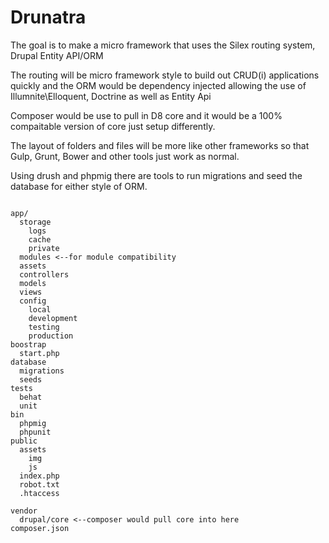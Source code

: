 # Drunatra 

The goal is to make a micro framework that uses the Silex routing system, Drupal Entity API/ORM 


The routing will be micro framework style to build out CRUD(i) applications quickly and the ORM would be dependency injected allowing the use of Illumnite\Elloquent, Doctrine as well as Entity Api

Composer would be use to pull in D8 core and it would be a 100% compaitable version of core just setup differently.

The layout of folders and files will be more like other frameworks so that Gulp, Grunt, Bower and other tools just work as normal.

Using drush and phpmig there are tools to run migrations and seed the database for either style of ORM.


~~~

app/
  storage
    logs
    cache
    private
  modules <--for module compatibility
  assets
  controllers
  models
  views
  config
    local
    development
    testing
    production
boostrap
  start.php
database
  migrations
  seeds
tests
  behat
  unit
bin
  phpmig
  phpunit
public
  assets
    img
    js
  index.php
  robot.txt
  .htaccess

vendor
  drupal/core <--composer would pull core into here
composer.json
~~~
